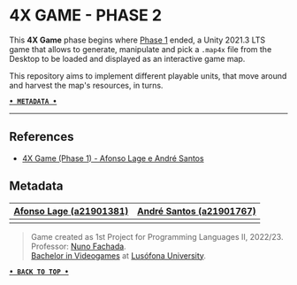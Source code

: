 # 4X GAME - PHASE 2

This **4X Game** phase begins where [Phase 1] ended, a Unity 2021.3 LTS game that
allows to generate, manipulate and pick a `.map4x` file from the Desktop to be
loaded and displayed as an interactive game map.

This repository aims to implement different playable units, that move around and
harvest the map's resources, in turns.

[**`• METADATA •`**](#metadata)

---

## References

+ [4X Game (Phase 1) - Afonso Lage e André Santos][Phase 1]

## Metadata

|       [Afonso Lage (a21901381)]      |        [André Santos (a21901767)]         |
|:------------------------------------:|:-----------------------------------------:|
|                                      |                                           |

> Game created as 1st Project for Programming Languages II, 2022/23.  
> Professor: [Nuno Fachada].  
> [Bachelor in Videogames] at [Lusófona University].

[**`• BACK TO TOP •`**](#4x-game---phase-2)

[Phase 1]:https://github.com/andrepucas/lp2_4XGame_p1_2022
[Afonso Lage (a21901381)]:https://github.com/AfonsoLage-boop
[André Santos (a21901767)]:https://github.com/andrepucas
[Nuno Fachada]:https://github.com/nunofachada
[Bachelor in Videogames]:https://www.ulusofona.pt/en/undergraduate/videogames
[Lusófona University]:https://www.ulusofona.pt/en/

